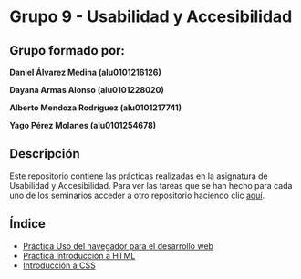 # Grupo 9 - Usabilidad y Accesibilidad

## Grupo formado por:

**Daniel Álvarez Medina (alu0101216126)**

**Dayana Armas Alonso (alu0101228020)**

**Alberto Mendoza Rodríguez (alu0101217741)**

**Yago Pérez Molanes (alu0101254678)**

## Descripción

Este repositorio contiene las prácticas realizadas en la asignatura de Usabilidad y Accesibilidad. Para ver las tareas que se han hecho para cada uno de los seminarios acceder a otro repositorio haciendo clic [aquí](https://github.com/alu0101217741/UyA-Seminarios.git).

## Índice

* [Práctica Uso del navegador para el desarrollo web](https://github.com/alu0101217741/UyA-Practicas/tree/main/Uso%20del%20navegador%20para%20el%20desarrollo%20web)
* [Práctica Introducción a HTML](https://github.com/alu0101217741/UyA-Practicas/blob/main/Introducci%C3%B3n%20a%20HTML/index.html)
* [Introducción a CSS](https://github.com/alu0101217741/UyA-Practicas/tree/main/Introducci%C3%B3n_a_CSS)
